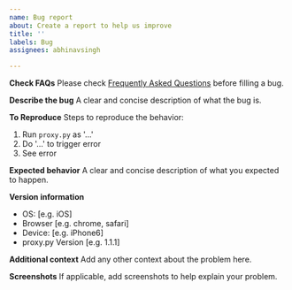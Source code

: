 ```yaml
---
name: Bug report
about: Create a report to help us improve
title: ''
labels: Bug
assignees: abhinavsingh

---
```


**Check FAQs**
Please check [Frequently Asked Questions](https://github.com/abhinavsingh/proxy.py#frequently-asked-questions) before filling a bug.

**Describe the bug**
A clear and concise description of what the bug is.

**To Reproduce**
Steps to reproduce the behavior:
1. Run `proxy.py` as '...'
2. Do '...' to trigger error
4. See error

**Expected behavior**
A clear and concise description of what you expected to happen.

**Version information**
 - OS: [e.g. iOS]
 - Browser [e.g. chrome, safari]
 - Device: [e.g. iPhone6]
 - proxy.py Version [e.g. 1.1.1]

**Additional context**
Add any other context about the problem here.

**Screenshots**
If applicable, add screenshots to help explain your problem.
